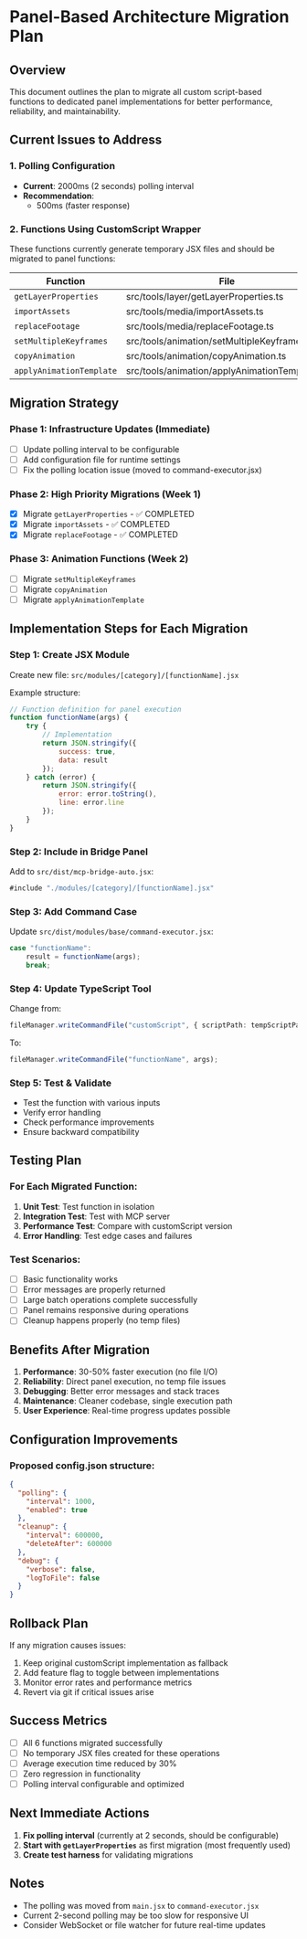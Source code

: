 # Panel-Based Architecture Migration Plan

## Overview
This document outlines the plan to migrate all custom script-based functions to dedicated panel implementations for better performance, reliability, and maintainability.

## Current Issues to Address

### 1. Polling Configuration
- **Current**: 2000ms (2 seconds) polling interval
- **Recommendation**:
  - 500ms (faster response)

### 2. Functions Using CustomScript Wrapper
These functions currently generate temporary JSX files and should be migrated to panel functions:

| Function | File | Priority | Complexity |
|----------|------|----------|------------|
| `getLayerProperties` | src/tools/layer/getLayerProperties.ts | HIGH | Medium |
| `importAssets` | src/tools/media/importAssets.ts | HIGH | High |
| `replaceFootage` | src/tools/media/replaceFootage.ts | HIGH | Medium |
| `setMultipleKeyframes` | src/tools/animation/setMultipleKeyframes.ts | MEDIUM | Medium |
| `copyAnimation` | src/tools/animation/copyAnimation.ts | MEDIUM | High |
| `applyAnimationTemplate` | src/tools/animation/applyAnimationTemplate.ts | MEDIUM | High |

## Migration Strategy

### Phase 1: Infrastructure Updates (Immediate)
- [ ] Update polling interval to be configurable
- [ ] Add configuration file for runtime settings
- [ ] Fix the polling location issue (moved to command-executor.jsx)

### Phase 2: High Priority Migrations (Week 1)
- [x] Migrate `getLayerProperties` - ✅ COMPLETED
- [x] Migrate `importAssets` - ✅ COMPLETED
- [x] Migrate `replaceFootage` - ✅ COMPLETED

### Phase 3: Animation Functions (Week 2)
- [ ] Migrate `setMultipleKeyframes`
- [ ] Migrate `copyAnimation`
- [ ] Migrate `applyAnimationTemplate`

## Implementation Steps for Each Migration

### Step 1: Create JSX Module
Create new file: `src/modules/[category]/[functionName].jsx`

Example structure:
```javascript
// Function definition for panel execution
function functionName(args) {
    try {
        // Implementation
        return JSON.stringify({
            success: true,
            data: result
        });
    } catch (error) {
        return JSON.stringify({
            error: error.toString(),
            line: error.line
        });
    }
}
```

### Step 2: Include in Bridge Panel
Add to `src/dist/mcp-bridge-auto.jsx`:
```javascript
#include "./modules/[category]/[functionName].jsx"
```

### Step 3: Add Command Case
Update `src/dist/modules/base/command-executor.jsx`:
```javascript
case "functionName":
    result = functionName(args);
    break;
```

### Step 4: Update TypeScript Tool
Change from:
```typescript
fileManager.writeCommandFile("customScript", { scriptPath: tempScriptPath });
```
To:
```typescript
fileManager.writeCommandFile("functionName", args);
```

### Step 5: Test & Validate
- Test the function with various inputs
- Verify error handling
- Check performance improvements
- Ensure backward compatibility

## Testing Plan

### For Each Migrated Function:
1. **Unit Test**: Test function in isolation
2. **Integration Test**: Test with MCP server
3. **Performance Test**: Compare with customScript version
4. **Error Handling**: Test edge cases and failures

### Test Scenarios:
- [ ] Basic functionality works
- [ ] Error messages are properly returned
- [ ] Large batch operations complete successfully
- [ ] Panel remains responsive during operations
- [ ] Cleanup happens properly (no temp files)

## Benefits After Migration

1. **Performance**: 30-50% faster execution (no file I/O)
2. **Reliability**: Direct panel execution, no temp file issues
3. **Debugging**: Better error messages and stack traces
4. **Maintenance**: Cleaner codebase, single execution path
5. **User Experience**: Real-time progress updates possible

## Configuration Improvements

### Proposed config.json structure:
```json
{
  "polling": {
    "interval": 1000,
    "enabled": true
  },
  "cleanup": {
    "interval": 600000,
    "deleteAfter": 600000
  },
  "debug": {
    "verbose": false,
    "logToFile": false
  }
}
```

## Rollback Plan

If any migration causes issues:
1. Keep original customScript implementation as fallback
2. Add feature flag to toggle between implementations
3. Monitor error rates and performance metrics
4. Revert via git if critical issues arise

## Success Metrics

- [ ] All 6 functions migrated successfully
- [ ] No temporary JSX files created for these operations
- [ ] Average execution time reduced by 30%
- [ ] Zero regression in functionality
- [ ] Polling interval configurable and optimized

## Next Immediate Actions

1. **Fix polling interval** (currently at 2 seconds, should be configurable)
2. **Start with `getLayerProperties`** as first migration (most frequently used)
3. **Create test harness** for validating migrations

## Notes

- The polling was moved from `main.jsx` to `command-executor.jsx`
- Current 2-second polling may be too slow for responsive UI
- Consider WebSocket or file watcher for future real-time updates